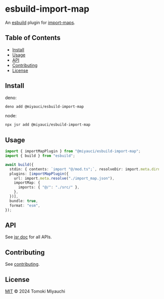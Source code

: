 # esbuild-import-map

An [esbuild](https://github.com/evanw/esbuild) plugin for
[import-maps](https://github.com/WICG/import-maps#multiple-import-map-support).

## Table of Contents <!-- omit in toc -->

- [Install](#install)
- [Usage](#usage)
- [API](#api)
- [Contributing](#contributing)
- [License](#license)

## Install

deno:

```bash
deno add @miyauci/esbuild-import-map
```

node:

```bash
npx jsr add @miyauci/esbuild-import-map
```

## Usage

```ts
import { importMapPlugin } from "@miyauci/esbuild-import-map";
import { build } from "esbuild";

await build({
  stdin: { contents: `import "@/mod.ts";`, resolveDir: import.meta.dirname },
  plugins: [importMapPlugin({
    url: import.meta.resolve("./import_map.json"),
    importMap: {
      imports: { "@/": "./src/" },
    },
  })],
  bundle: true,
  format: "esm",
});
```

## API

See [jsr doc](https://jsr.io/@miyauci/esbuild-import-map) for all APIs.

## Contributing

See [contributing](CONTRIBUTING.md).

## License

[MIT](LICENSE) © 2024 Tomoki Miyauchi
